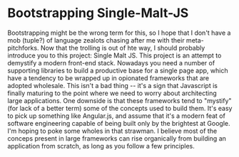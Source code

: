 Bootstrapping Single-Malt-JS
============================

Bootstrapping might be the wrong term for this, so I hope that I don't have a mob (tuple?) of language zealots chasing after me with their meta-pitchforks. Now that the trolling is out of hte way, I should probably introduce you to this project: Single Malt JS. This project is an attempt to demystify a modern front-end stack. Nowadays you need a number of supporting libraries to build a productive base for a single page app, which have a tendency to be wrapped up in opionated frameworks that are adopted wholesale. This isn't a bad thing -- it's a sign that Javascript is finally maturing to the point where we need to worry about architecting large applications. One downside is that these frameworks tend to "mystify" (for lack of a better term) some of the concepts used to build them. It's easy to pick up something like Angular.js, and assume that it's a modern feat of software engineering capable of being built only by the brightest at Google. I'm hoping to poke some wholes in that strawman. I believe most of the conceps present in large frameworks can rise organically from building an application from scratch, as long as you follow a few principles.
